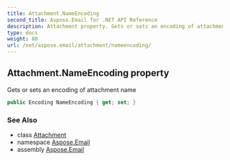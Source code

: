 ```yaml
---
title: Attachment.NameEncoding
second_title: Aspose.Email for .NET API Reference
description: Attachment property. Gets or sets an encoding of attachment name
type: docs
weight: 80
url: /net/aspose.email/attachment/nameencoding/
---
```

## Attachment.NameEncoding property

Gets or sets an encoding of attachment name

```csharp
public Encoding NameEncoding { get; set; }
```

### See Also

* class [Attachment](../)
* namespace [Aspose.Email](../../attachment/)
* assembly [Aspose.Email](../../../)


